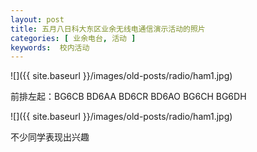 ```yaml
---
layout: post
title: 五月八日科大东区业余无线电通信演示活动的照片
categories: [ 业余电台, 活动 ]
keywords:  校内活动
---
```


![]({{ site.baseurl }}/images/old-posts/radio/ham1.jpg)

前排左起：BG6CB BD6AA BD6CR BD6AO BG6CH BG6DH

![]({{ site.baseurl }}/images/old-posts/radio/ham1.jpg)

不少同学表现出兴趣